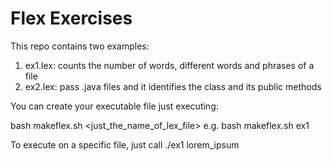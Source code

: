 # Flex Exercises

This repo contains two examples:

1. ex1.lex: counts the number of words, different words and phrases of a file
2. ex2.lex: pass .java files and it identifies the class and its public methods

You can create your executable file just executing:

bash makeflex.sh <just_the_name_of_lex_file>
e.g. bash makeflex.sh ex1

To execute on a specific file, just call ./ex1 lorem_ipsum

